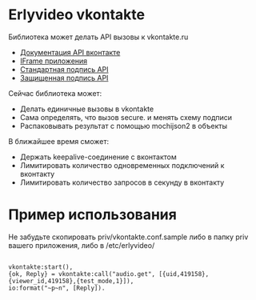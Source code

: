 Erlyvideo vkontakte
===================

Библиотека может делать API вызовы к vkontakte.ru

* [Документация API вконтакте](http://vkontakte.ru/page2369267)
* [IFrame приложения](http://vkontakte.ru/page9279356)
* [Стандартная подпись API](http://vkontakte.ru/pages.php?o=-1&p=%C2%E7%E0%E8%EC%EE%E4%E5%E9%F1%F2%E2%E8%E5%20%EF%F0%E8%EB%EE%E6%E5%ED%E8%FF%20%F1%20API)
* [Защищенная подпись API](http://vkontakte.ru/pages.php?o=-1&p=%C7%E0%F9%E8%F9%E5%ED%ED%EE%E5%20%E2%E7%E0%E8%EC%EE%E4%E5%E9%F1%F2%E2%E8%E5%20%EF%F0%E8%EB%EE%E6%E5%ED%E8%FF%20%F1%20API)

Сейчас библиотека может:

* Делать единичные вызовы в vkontakte
* Сама определять, что вызов secure. и менять схему подписи
* Распаковывать результат с помощью mochijson2 в объекты


В ближайшее время сможет:

* Держать keepalive-соединение с вконтактом
* Лимитировать количество одновременных подключений к вконтакту
* Лимитировать количество запросов в секунду в вконтакту


Пример использования
====================

Не забудьте скопировать priv/vkontakte.conf.sample либо в папку priv вашего приложения, либо в /etc/erlyvideo/

<code>
vkontakte:start(),
{ok, Reply} = vkontakte:call("audio.get", [{uid,419158},{viewer_id,419158},{test_mode,1}]),
io:format("~p~n", [Reply]).
</code>